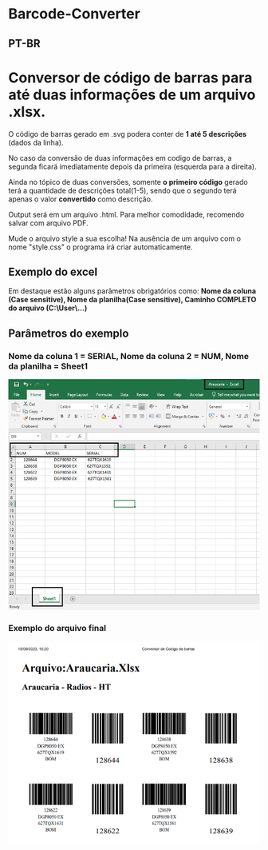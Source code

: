 # Barcode-Converter
## PT-BR
# Conversor de código de barras para até duas informações de um arquivo .xlsx.

 O código de barras gerado em .svg podera conter de **1 até 5 descrições** (dados da linha).

No caso da conversão de duas informações em codigo de barras, a segunda ficará imediatamente depois da primeira (esquerda para a direita).

Ainda no tópico de duas conversões, somente **o primeiro código** gerado terá a quantidade de descrições total(1-5), sendo que o segundo terá apenas o valor **convertido** como descrição.

Output será em um arquivo .html. Para melhor comodidade, recomendo salvar com arquivo PDF.

Mude o arquivo style a sua escolha! Na ausência de um arquivo com o nome "style.css" o programa irá criar automaticamente.

## Exemplo do excel
Em destaque estão alguns parâmetros obrigatórios como: **Nome da coluna (Case sensitive), Nome da planilha(Case sensitive), Caminho COMPLETO do arquivo (C:\\User\\...)**

## Parâmetros do exemplo
### Nome da coluna 1 = SERIAL, Nome da coluna 2 = NUM, Nome da planilha = Sheet1

![Exemplo do arquivo excel](excel_example.png)

### Exemplo do arquivo final
![Exemplo do arquivo final](barcode_example.png)



